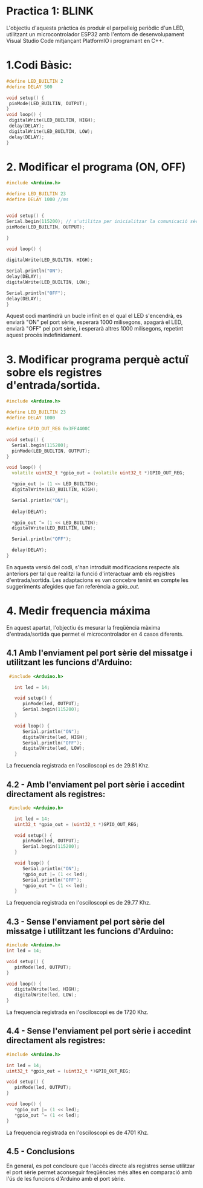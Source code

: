 # Practica 1: BLINK 
L'objectiu d'aquesta pràctica és produir el parpelleig periòdic d'un LED, utilitzant un microcontrolador ESP32 amb l'entorn de desenvolupament Visual Studio Code mitjançant PlatformIO i programant en C++.
# 1.Codi Bàsic:
```c++
#define LED_BUILTIN 2
#define DELAY 500

void setup() {
 pinMode(LED_BUILTIN, OUTPUT);
}
void loop() {
 digitalWrite(LED_BUILTIN, HIGH);
 delay(DELAY);
 digitalWrite(LED_BUILTIN, LOW);
 delay(DELAY);
}
```
# 2. Modificar el programa (ON, OFF)
```c++
#include <Arduino.h>

#define LED_BUILTIN 23
#define DELAY 1000 //ms


void setup() {
Serial.begin(115200); // s'utilitza per inicialitzar la comunicació sèrie entre l'Arduino i un altre dispositiu.
pinMode(LED_BUILTIN, OUTPUT);

}

void loop() {
    
digitalWrite(LED_BUILTIN, HIGH);

Serial.println("ON"); 
delay(DELAY);
digitalWrite(LED_BUILTIN, LOW);

Serial.println("OFF"); 
delay(DELAY);
}
```
Aquest codi mantindrà un bucle infinit en el qual el LED s'encendrà, es enviarà "ON" pel port sèrie, esperarà 1000 milisegons, apagarà el LED, enviarà "OFF" pel port sèrie, i esperarà altres 1000 milisegons, repetint aquest procés indefinidament.

# 3. Modificar programa perquè actuï sobre els registres d'entrada/sortida.
```c++
#include <Arduino.h>

#define LED_BUILTIN 23
#define DELAY 1000

#define GPIO_OUT_REG 0x3FF4400C

void setup() {
  Serial.begin(115200);
  pinMode(LED_BUILTIN, OUTPUT);
}

void loop() {
  volatile uint32_t *gpio_out = (volatile uint32_t *)GPIO_OUT_REG;

  *gpio_out |= (1 << LED_BUILTIN);
  digitalWrite(LED_BUILTIN, HIGH);

  Serial.println("ON");
  
  delay(DELAY);

  *gpio_out ^= (1 << LED_BUILTIN);
  digitalWrite(LED_BUILTIN, LOW);

  Serial.println("OFF");

  delay(DELAY);
}
```
En aquesta versió del codi, s'han introduït modificacions respecte als anteriors per tal que realitzi la funció d'interactuar amb els registres d'entrada/sortida. Les adaptacions es van concebre tenint en compte les suggeriments afegides que fan referència a *gpio_out*.


# 4. Medir frequencia máxima 
En aquest apartat, l'objectiu és mesurar la freqüència màxima d'entrada/sortida que permet el microcontrolador en 4 casos diferents.

## 4.1 Amb l'enviament pel port sèrie del missatge i utilitzant les funcions d'Arduino:
```c++
 #include <Arduino.h>

   int led = 14; 

   void setup() {                
      pinMode(led, OUTPUT);   
      Serial.begin(115200);
   }

   void loop() {
      Serial.println("ON");
      digitalWrite(led, HIGH);
      Serial.println("OFF");      
      digitalWrite(led, LOW);
   }
   ```
La frecuencia registrada en l'osciloscopi es de 29.81 Khz.

## 4.2 - Amb l'enviament pel port sèrie i accedint directament als registres:

```c++
 #include <Arduino.h>

   int led = 14;
   uint32_t *gpio_out = (uint32_t *)GPIO_OUT_REG;

   void setup() {                
      pinMode(led, OUTPUT);   
      Serial.begin(115200);
   }

   void loop() {
      Serial.println("ON");
      *gpio_out |= (1 << led);
      Serial.println("OFF");      
      *gpio_out ^= (1 << led);
   }
```
La frequencia registrada en l'osciloscopi es de 29.77 Khz.

## 4.3 - Sense l'enviament pel port sèrie del missatge i utilitzant les funcions d'Arduino:

```c++
#include <Arduino.h>
int led = 14; 

void setup() {                
   pinMode(led, OUTPUT);   
}

void loop() {
   digitalWrite(led, HIGH);
   digitalWrite(led, LOW);
}
```
La frequencia registrada en l'osciloscopi es de 1720 Khz.

## 4.4 - Sense l'enviament pel port sèrie i accedint directament als registres:

```c++
#include <Arduino.h>

int led = 14; 
uint32_t *gpio_out = (uint32_t *)GPIO_OUT_REG;

void setup() {                
   pinMode(led, OUTPUT);   
}

void loop() {
   *gpio_out |= (1 << led);
   *gpio_out ^= (1 << led);
}
```
 La frequencia registrada en l'osciloscopi es de 4701 Khz.
## 4.5 - Conclusions
 En general, es pot concloure que l'accés directe als registres sense utilitzar el port sèrie permet aconseguir freqüències més altes en comparació amb l'ús de les funcions d'Arduino amb el port sèrie. 
